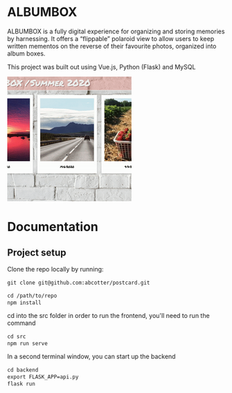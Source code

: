 # ALBUMBOX
ALBUMBOX is a fully digital experience for organizing and storing memories by harnessing. It offers a “flippable” polaroid view to allow users to keep written mementos on the reverse of their favourite photos, organized into album boxes.

This project was built out using Vue.js, Python (Flask) and MySQL

![](flip.gif)

# Documentation

## Project setup
Clone the repo locally by running:
```
git clone git@github.com:abcotter/postcard.git
```
```
cd /path/to/repo
npm install
```
cd into the src folder in order to run the frontend, you'll need to run the command
```
cd src
npm run serve
```
In a second terminal window, you can start up the backend
```
cd backend
export FLASK_APP=api.py
flask run
```
